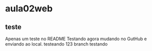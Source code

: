 # aula02web
## teste
Apenas um teste no README
Testando agora mudando no GutHub e enviando ao local.
testeando 123 branch testando